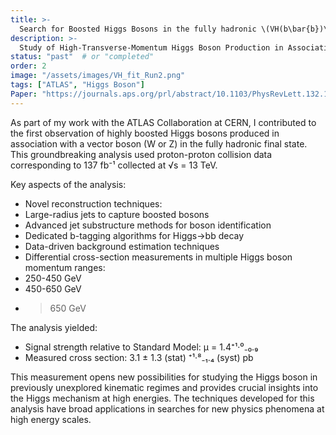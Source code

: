 ```yaml
---
title: >-
  Search for Boosted Higgs Bosons in the fully hadronic \(VH(b\bar{b})\) channel with ATLAS
description: >-
  Study of High-Transverse-Momentum Higgs Boson Production in Association with a Vector Boson in the \\(q\bar{q}b\bar{b}\\) Final State with the ATLAS Detector
status: "past"  # or "completed"
order: 2
image: "/assets/images/VH_fit_Run2.png"
tags: ["ATLAS", "Higgs Boson"]
Paper: "https://journals.aps.org/prl/abstract/10.1103/PhysRevLett.132.131802"
---
```


As part of my work with the ATLAS Collaboration at CERN, I contributed to the first observation of highly boosted Higgs bosons produced in association with a vector boson (W or Z) in the fully hadronic final state. This groundbreaking analysis used proton-proton collision data corresponding to 137 fb⁻¹ collected at √s = 13 TeV.

Key aspects of the analysis:
- Novel reconstruction techniques:
 - Large-radius jets to capture boosted bosons
 - Advanced jet substructure methods for boson identification
 - Dedicated b-tagging algorithms for Higgs→bb decay
- Data-driven background estimation techniques
- Differential cross-section measurements in multiple Higgs boson momentum ranges:
 - 250-450 GeV
 - 450-650 GeV
 - >650 GeV

The analysis yielded:
- Signal strength relative to Standard Model: μ = 1.4⁺¹·⁰₋₀.₉
- Measured cross section: 3.1 ± 1.3 (stat) ⁺¹·⁸₋₁.₄ (syst) pb

This measurement opens new possibilities for studying the Higgs boson in previously unexplored kinematic regimes and provides crucial insights into the Higgs mechanism at high energies. The techniques developed for this analysis have broad applications in searches for new physics phenomena at high energy scales.